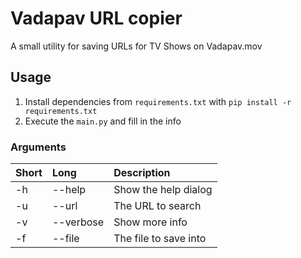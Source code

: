 # Vadapav URL copier
A small utility for saving URLs for TV Shows on Vadapav.mov

## Usage
1. Install dependencies from `requirements.txt` with `pip install -r requirements.txt`
2. Execute the `main.py` and fill in the info

### Arguments
| Short | Long | Description |
| :-- | :-- | :-- |
| -h | --help | Show the help dialog |
| -u | --url | The URL to search |
| -v | --verbose | Show more info |
| -f | --file | The file to save into |
